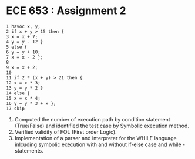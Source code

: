 # ECE 653 : Assignment 2
```  
1 havoc x, y;
2 if x + y > 15 then {
3 x = x + 7;
4 y = y - 12 }
5 else {
6 y = y + 10;
7 x = x - 2 };
8
9 x = x + 2;
10
11 if 2 * (x + y) > 21 then {
12 x = x * 3;
13 y = y * 2 }
14 else {
15 x = x * 4;
16 y = y * 3 + x };
17 skip  
```

1. Computed the number of execution path by condition statement (True/False) and identified the test case by Symbolic execution method. 
2. Verified validity of FOL (First order Logic).
3. Implementation of a parser and interpreter for the WHILE language inlcuding symbolic execution with and without if-else case and while - statements.


